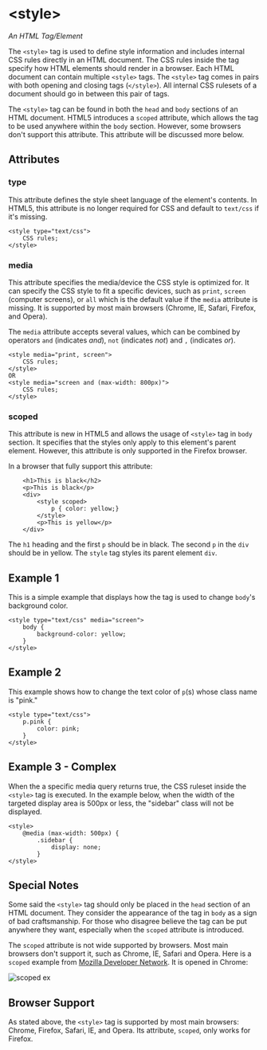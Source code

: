 # \<style\>

*An HTML Tag/Element*

The `<style>` tag is used to define style information and includes internal CSS rules directly in an HTML document. The CSS rules inside the tag specify how HTML elements should render in a browser. Each HTML document can contain multiple `<style>` tags. The `<style>` tag comes in pairs with both opening and closing tags (`</style>`). All internal CSS rulesets of a document should go in between this pair of tags.

The `<style>` tag can be found in both the `head` and `body` sections of an HTML document. HTML5 introduces a `scoped` attribute, which allows the tag to be used anywhere within the `body` section. However, some browsers don't support this attribute. This attribute will be discussed more below. 

## Attributes

### type

This attribute defines the style sheet language of the element's contents. In HTML5, this attribute is no longer required for CSS and default to `text/css` if it's missing.

	<style type="text/css">
		CSS rules;
	</style>

### media

This attribute specifies the media/device the CSS style is optimized for. It can specify the CSS style to fit a specific devices, such as `print`, `screen` (computer screens), or `all` which is the default value if the `media` attribute is missing. It is supported by most main browsers (Chrome, IE, Safari, Firefox, and Opera).

The `media` attribute accepts several values, which can be combined by operators `and` (indicates *and*), `not` (indicates *not*) and `,` (indicates *or*). 

	<style media="print, screen">
		CSS rules;
	</style>
	OR
	<style media="screen and (max-width: 800px)">
		CSS rules;
	</style>

### scoped

This attribute is new in HTML5 and allows the usage of `<style>` tag in `body` section. It specifies that the styles only apply to this element's parent element. However, this attribute is only supported in the Firefox browser. 

In a browser that fully support this attribute: 

		<h1>This is black</h2>
		<p>This is black</p>
		<div>
			<style scoped>
				p { color: yellow;}
			</style>
			<p>This is yellow</p>
		</div>
		
The `h1` heading and the first `p` should be in black. The second `p` in the `div` should be in yellow. The `style` tag styles its parent element `div`. 

## Example 1

This is a simple example that displays how the tag is used to change `body`'s background color. 

	<style type="text/css" media="screen">
		body {
			background-color: yellow;
		}
	</style>

## Example 2

This example shows how to change the text color of `p`(s) whose class name is "pink."

	<style type="text/css">
		p.pink {
			color: pink;
		}
	</style>

## Example 3 - Complex

When the a specific media query returns true, the CSS ruleset inside the `<style>` tag is executed. In the example below, when the width of the targeted display area is 500px or less, the "sidebar" class will not be displayed. 

	<style>
		@media (max-width: 500px) {
			.sidebar {
				display: none;
			}
	</style>
	
## Special Notes

Some said the `<style>` tag should only be placed in the `head` section of an HTML document. They consider the appearance of the tag in `body` as a sign of bad craftsmanship. For those who disagree believe the tag can be put anywhere they want, especially when the `scoped` attribute is introduced. 

The `scoped` attribute is not wide supported by browsers. Most main browsers don't support it, such as Chrome, IE, Safari and Opera. Here is a `scoped` example from [Mozilla Developer Network](https://developer.mozilla.org/en-US/docs/Web/HTML/Element/style). It is opened in Chrome:

![scoped ex](http://i.imgur.com/mjQ1Y6A.png)

## Browser Support

As stated above, the `<style>` tag is supported by most main browsers: Chrome, Firefox, Safari, IE, and Opera. Its attribute, `scoped`, only works for Firefox.








